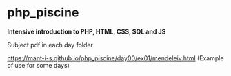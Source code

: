 # php_piscine

__Intensive introduction to PHP, HTML, CSS, SQL and JS__

Subject pdf in each day folder

https://mant-i-s.github.io/php_piscine/day00/ex01/mendeleiv.html (Example of use for some days)
